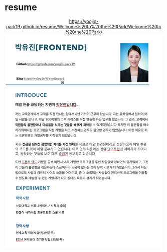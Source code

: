 # resume
<div align=center>
<a href="https://yoojin-park19.github.io/resume/Welcome%20to%20the%20Park/Welcome%20to%20the%20Park/">https://yoojin-park19.github.io/resume/Welcome%20to%20the%20Park/Welcome%20to%20the%20Park/</a>
<img src="https://github.com/yoojin-park19/resume/blob/main/%E1%84%8B%E1%85%B5%E1%84%85%E1%85%A7%E1%86%A8%E1%84%89%E1%85%A5_%E1%84%87%E1%85%A1%E1%86%A8%E1%84%8B%E1%85%B2%E1%84%8C%E1%85%B5%E1%86%AB.png">
</div>
